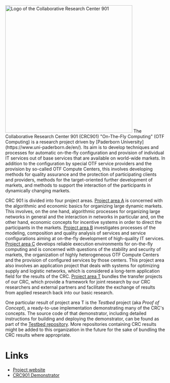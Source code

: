 <img src="[SFB_901_Logo_Final_blau.svg](https://github.com/CRC-901-On-the-Fly-Computing/.github/blob/77a629dba0c69f006ee7d712285d878ccaad76f2/profile/SFB_901_Logo_Final_blau.svg)" alt="Logo of the Collaborative Research Center 901" width="400"/>
The Collaborative Research Center 901 (CRC901) "On-The-Fly Computing" (OTF Computing) is a research project driven by [Paderborn University](https://www.uni-paderborn.de/en/). Its aim is to develop techniques and processes for automatic on-the-fly configuration and provision of individual IT services out of base services that are available on world-wide markets. In addition to the configuration by special OTF service providers and the provision by so-called OTF Compute Centers, this involves developing methods for quality assurance and the protection of participating clients and providers, methods for the target-oriented further development of markets, and methods to support the interaction of the participants in dynamically changing markets.

CRC 901 is divided into four project areas. [Project area A](https://sfb901.uni-paderborn.de/de/projects/project-area-a) is concerned with the algorithmic and economic basics for organizing large dynamic markets. This involves, on the one hand, algorithmic processes for organizing large networks in general and the interaction in networks in particular and, on the other hand, economic concepts for incentive systems in order to direct the participants in the markets. [Project area B](https://sfb901.uni-paderborn.de/de/projects/project-area-b) investigates processes of the modeling, composition and quality analysis of services and service configurations aiming at on-the-fly development of high-quality IT services. [Project area C](https://sfb901.uni-paderborn.de/de/projects/project-area-c) develops reliable execution environments for on-the-fly computing and is concerned with questions of the stability and security of markets, the organization of highly heterogeneous OTF Compute Centers and the provision of configured services by those centers. This project area also involves an application project that deals with systems for optimizing supply and logistic networks, which is considered a long-term application field for the results of the CRC. [Project area T](https://sfb901.uni-paderborn.de/de/projects/project-area-t) bundles the transfer projects of our CRC, which provide a framework for joint research by our CRC researchers and external partners and facilitate the exchange of results from applied research back into our basic research.

One particular result of project area T is the *Testbed* project (aka *Proof of Concept*), a ready-to-use implementation demonstrating many of the CRC's concepts. The source code of that demonstrator, including detailed instructions for building and deploying the demonstrator, can be found as part of the [Testbed repository](https://github.com/CRC-901-On-the-Fly-Computing/Testbed). More repositories containing CRC results might be added to this organization in the future for the sake of bundling the CRC results where appropriate.

# Links

- [Project website](https://sfb901.uni-paderborn.de/de/)
- [CRC901 Demonstrator](https://github.com/CRC-901-On-the-Fly-Computing/Testbed)
